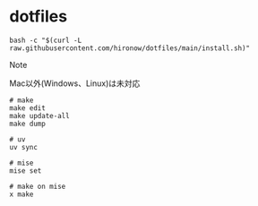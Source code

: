 # dotfiles

```shell
bash -c "$(curl -L raw.githubusercontent.com/hironow/dotfiles/main/install.sh)"
```

> [!NOTE]  
> Mac以外(Windows、Linux)は未対応

```shell
# make
make edit
make update-all
make dump

# uv
uv sync

# mise
mise set

# make on mise
x make
```
